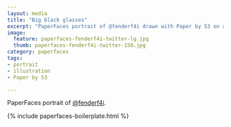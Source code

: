 ```yaml
---
layout: media
title: "Big black glasses"
excerpt: "PaperFaces portrait of @fenderf4i drawn with Paper by 53 on an iPad."
image: 
  feature: paperfaces-fenderf4i-twitter-lg.jpg
  thumb: paperfaces-fenderf4i-twitter-150.jpg
category: paperfaces
tags: 
- portrait
- illustration
- Paper by 53

---
```


PaperFaces portrait of [@fenderf4i](http://twitter.com/fenderf4i).

{% include paperfaces-boilerplate.html %}